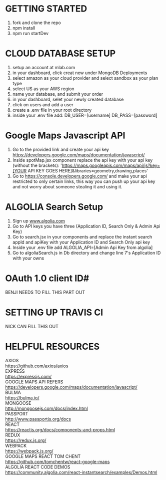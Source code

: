 # GETTING STARTED #
1. fork and clone the repo
2. npm install 
3. npm run startDev

# CLOUD DATABASE SETUP #
1. setup an account at mlab.com
2. in your dashboard, click creat new under MongoDB Deployments
3. select amazon as your cloud provider and select sandbox as your plan type
4. select US as your AWS region
5. name your database, and submit your order
6. in your dashboard, selet your newly created database
7. click on users and add a user
8. create a .env file in your root directory 
9. inside your .env file add:
    DB_USER=[username]
    DB_PASS=[password]
    
# Google Maps Javascript API
1. Go to the provided link and create your api key https://developers.google.com/maps/documentation/javascript/
2. Inside spotMap.jsx component replace the api key with your api key (without the brackets): 
  'https://maps.googleapis.com/maps/api/js?key=[YOUR API KEY GOES HERE]&libraries=geometry,drawing,places'
3. Go to https://console.developers.google.com/ and make your api restricted to only certain links, this way you can push up your api key and not worry about someone stealing it and using it. 

# ALGOLIA Search Setup #
1. Sign up www.algolia.com
2. Go to API keys you have three (Application ID, Search Only & Admin Api Key)
3. Go to search.jsx in your components and replace the instant search appId and apiKey with your Application ID and Search Only api key
4. Inside your .env file add 
  ALGOLIA_API=[Admin Api Key from algolia]
5. Go to algoliaSearch.js in Db directory and change line 7's Application ID with your owns


# OAuth 1.0 client ID#
BENJI NEEDS TO FILL THIS PART OUT

# SETTING UP TRAVIS CI #
NICK CAN FILL THIS OUT


# HELPFUL RESOURCES #
AXIOS </br>
https://github.com/axios/axios</br>
EXPRESS</br>
https://expressjs.com/</br>
GOOGLE MAPS API REFERS</br>
https://developers.google.com/maps/documentation/javascript/</br>
BULMA</br>
https://bulma.io/</br>
MONGOOSE</br>
http://mongoosejs.com/docs/index.html</br>
PASSPORT</br>
http://www.passportjs.org/docs</br>
REACT</br>
https://reactjs.org/docs/components-and-props.html</br>
REDUX</br>
https://redux.js.org/</br>
WEBPACK</br>
https://webpack.js.org/</br>
GOOGLE MAPS REACT TOM CHENT</br>
https://github.com/tomchentw/react-google-maps</br>
ALGOLIA REACT CODE DEMOS</br>
https://community.algolia.com/react-instantsearch/examples/Demos.html</br>
